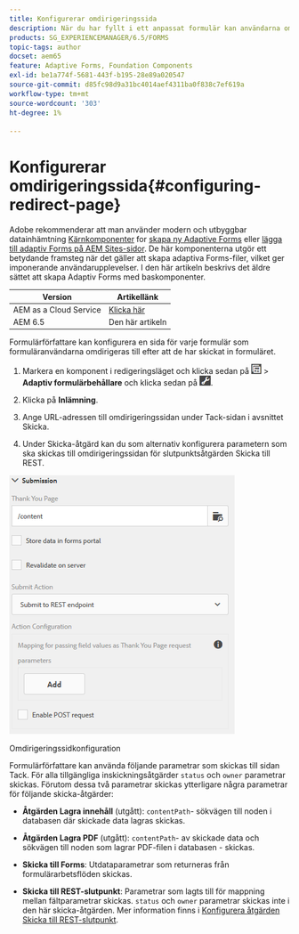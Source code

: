 ```yaml
---
title: Konfigurerar omdirigeringssida
description: När du har fyllt i ett anpassat formulär kan användarna omdirigeras till en webbsida som formulärförfattarna kan konfigurera när de skapar formuläret.
products: SG_EXPERIENCEMANAGER/6.5/FORMS
topic-tags: author
docset: aem65
feature: Adaptive Forms, Foundation Components
exl-id: be1a774f-5681-443f-b195-28e89a020547
source-git-commit: d85fc98d9a31bc4014aef4311ba0f838c7ef619a
workflow-type: tm+mt
source-wordcount: '303'
ht-degree: 1%

---
```


# Konfigurerar omdirigeringssida{#configuring-redirect-page}

<span class="preview"> Adobe rekommenderar att man använder modern och utbyggbar datainhämtning [Kärnkomponenter](https://experienceleague.adobe.com/docs/experience-manager-core-components/using/adaptive-forms/introduction.html) for [skapa ny Adaptive Forms](/help/forms/using/create-an-adaptive-form-core-components.md) eller [lägga till adaptiv Forms på AEM Sites-sidor](/help/forms/using/create-or-add-an-adaptive-form-to-aem-sites-page.md). De här komponenterna utgör ett betydande framsteg när det gäller att skapa adaptiva Forms-filer, vilket ger imponerande användarupplevelser. I den här artikeln beskrivs det äldre sättet att skapa Adaptiv Forms med baskomponenter. </span>

| Version | Artikellänk |
| -------- | ---------------------------- |
| AEM as a Cloud Service | [Klicka här](https://experienceleague.adobe.com/docs/experience-manager-cloud-service/content/forms/adaptive-forms-authoring/authoring-adaptive-forms-foundation-components/configure-submit-actions-and-metadata-submission/configuring-redirect-page.html) |
| AEM 6.5 | Den här artikeln |

Formulärförfattare kan konfigurera en sida för varje formulär som formuläranvändarna omdirigeras till efter att de har skickat in formuläret.

1. Markera en komponent i redigeringsläget och klicka sedan på ![fältnivå](assets/field-level.png) > **Adaptiv formulärbehållare** och klicka sedan på ![cmppr](assets/cmppr.png).

1. Klicka på **Inlämning**.

1. Ange URL-adressen till omdirigeringssidan under Tack-sidan i avsnittet Skicka.
1. Under Skicka-åtgärd kan du som alternativ konfigurera parametern som ska skickas till omdirigeringssidan för slutpunktsåtgärden Skicka till REST.

![Omdirigeringssidkonfiguration](assets/thank-you-setting-1.png)

Omdirigeringssidkonfiguration

Formulärförfattare kan använda följande parametrar som skickas till sidan Tack. För alla tillgängliga inskickningsåtgärder `status` och `owner` parametrar skickas. Förutom dessa två parametrar skickas ytterligare några parametrar för följande skicka-åtgärder:

* **Åtgärden Lagra innehåll** (utgått): `contentPath`- sökvägen till noden i databasen där skickade data lagras skickas.

* **Åtgärden Lagra PDF** (utgått): `contentPath`- av skickade data och sökvägen till noden som lagrar PDF-filen i databasen - skickas.

* **Skicka till Forms**: Utdataparametrar som returneras från formulärarbetsflöden skickas.

* **Skicka till REST-slutpunkt**: Parametrar som lagts till för mappning mellan fältparametrar skickas. `status` och `owner` parametrar skickas inte i den här skicka-åtgärden. Mer information finns i [Konfigurera åtgärden Skicka till REST-slutpunkt](../../forms/using/configuring-submit-actions.md).
